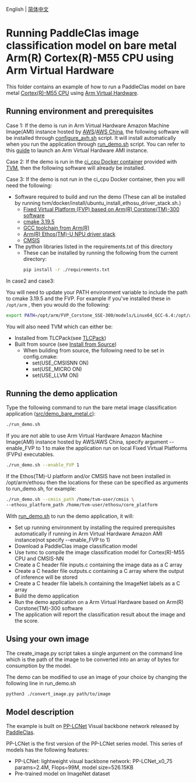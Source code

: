 <!--- Licensed to the Apache Software Foundation (ASF) under one -->
<!--- or more contributor license agreements.  See the NOTICE file -->
<!--- distributed with this work for additional information -->
<!--- regarding copyright ownership.  The ASF licenses this file -->
<!--- to you under the Apache License, Version 2.0 (the -->
<!--- "License"); you may not use this file except in compliance -->
<!--- with the License.  You may obtain a copy of the License at -->

<!---   http://www.apache.org/licenses/LICENSE-2.0 -->

<!--- Unless required by applicable law or agreed to in writing, -->
<!--- software distributed under the License is distributed on an -->
<!--- "AS IS" BASIS, WITHOUT WARRANTIES OR CONDITIONS OF ANY -->
<!--- KIND, either express or implied.  See the License for the -->
<!--- specific language governing permissions and limitations -->
<!--- under the License. -->

English | [简体中文](README_ch.md)

Running PaddleClas image classification model on bare metal Arm(R) Cortex(R)-M55 CPU using Arm Virtual Hardware
======================================================================

This folder contains an example of how to run a PaddleClas model on bare metal [Cortex(R)-M55 CPU](https://www.arm.com/products/silicon-ip-cpu/cortex-m/cortex-m55) using [Arm Virtual Hardware](https://www.arm.com/products/development-tools/simulation/virtual-hardware).


Running environment and prerequisites
-------------
Case 1: If the demo is run in Arm Virtual Hardware Amazon Machine Image(AMI) instance hosted by [AWS](https://aws.amazon.com/marketplace/pp/prodview-urbpq7yo5va7g?sr=0-1&ref_=beagle&applicationId=AWSMPContessa)/[AWS China](https://awsmarketplace.amazonaws.cn/marketplace/pp/prodview-2y7nefntbmybu), the following software will be installed through [configure_avh.sh](./configure_avh.sh) script. It will install automatically when you run the application through [run_demo.sh](./run_demo.sh) script.
You can refer to this [guide](https://arm-software.github.io/AVH/main/examples/html/MicroSpeech.html#amilaunch) to launch an Arm Virtual Hardware AMI instance.

Case 2: If the demo is run in the [ci_cpu Docker container](https://github.com/apache/tvm/blob/main/docker/Dockerfile.ci_cpu) provided with [TVM](https://github.com/apache/tvm), then the following software will already be installed.

Case 3: If the demo is not run in the ci_cpu Docker container, then you will need the following:
- Software required to build and run the demo (These can all be installed by running
  tvm/docker/install/ubuntu_install_ethosu_driver_stack.sh.)
    - [Fixed Virtual Platform (FVP) based on Arm(R) Corstone(TM)-300 software](https://developer.arm.com/tools-and-software/open-source-software/arm-platforms-software/arm-ecosystem-fvps)
    - [cmake 3.19.5](https://github.com/Kitware/CMake/releases/)
    - [GCC toolchain from Arm(R)](https://developer.arm.com/-/media/Files/downloads/gnu-rm/10-2020q4/gcc-arm-none-eabi-10-2020-q4-major-x86_64-linux.tar.bz2)
    - [Arm(R) Ethos(TM)-U NPU driver stack](https://review.mlplatform.org)
    - [CMSIS](https://github.com/ARM-software/CMSIS_5)
- The python libraries listed in the requirements.txt of this directory
    - These can be installed by running the following from the current directory:
      ```bash
      pip install -r ./requirements.txt
      ```

In case2 and case3:

You will need to update your PATH environment variable to include the path to cmake 3.19.5 and the FVP.
For example if you've installed these in ```/opt/arm``` , then you would do the following:
```bash
export PATH=/opt/arm/FVP_Corstone_SSE-300/models/Linux64_GCC-6.4:/opt/arm/cmake/bin:$PATH
```

You will also need TVM which can either be:
- Installed from TLCPack(see [TLCPack](https://tlcpack.ai/))
- Built from source (see [Install from Source](https://tvm.apache.org/docs/install/from_source.html))
    - When building from source, the following need to be set in config.cmake:
        - set(USE_CMSISNN ON)
        - set(USE_MICRO ON)
        - set(USE_LLVM ON)


Running the demo application
----------------------------
Type the following command to run the bare metal image classification application ([src/demo_bare_metal.c](./src/demo_bare_metal.c)):

```bash
./run_demo.sh
```

If you are not able to use Arm Virtual Hardware Amazon Machine Image(AMI) instance hosted by AWS/AWS China, specify argument --enable_FVP to 1 to make the application run on local Fixed Virtual Platforms (FVPs) executables.

```bash
./run_demo.sh --enable_FVP 1
```

If the Ethos(TM)-U platform and/or CMSIS have not been installed in /opt/arm/ethosu then
the locations for these can be specified as arguments to run_demo.sh, for example:

```bash
./run_demo.sh --cmsis_path /home/tvm-user/cmsis \
--ethosu_platform_path /home/tvm-user/ethosu/core_platform
```

With [run_demo.sh](./run_demo.sh) to run the demo application, it will:
- Set up running environment by installing the required prerequisites automatically if running in Arm Virtual Hardware Amazon AMI instance(not specify --enable_FVP to 1)
- Download a PaddleClas image classification model
- Use tvmc to compile the image classification model for Cortex(R)-M55 CPU and CMSIS-NN
- Create a C header file inputs.c containing the image data as a C array
- Create a C header file outputs.c containing a C array where the output of inference will be stored
- Create a C header file labels.h containing  the ImageNet labels as a C array
- Build the demo application
- Run the demo application on a Arm Virtual Hardware based on Arm(R) Corstone(TM)-300 software
- The application will report the classification result about the image and the score.

Using your own image
--------------------
The create_image.py script takes a single argument on the command line which is the path of the
image to be converted into an array of bytes for consumption by the model.

The demo can be modified to use an image of your choice by changing the following line in run_demo.sh

```bash
python3 ./convert_image.py path/to/image
```

Model description
-----------------
The example is built on [PP-LCNet](https://github.com/PaddlePaddle/PaddleClas/blob/release/2.5/docs/zh_CN/models/ImageNet1k/PP-LCNet.md) Visual backbone network released by [PaddleClas](https://github.com/PaddlePaddle/PaddleClas).

PP-LCNet is the first version of the PP-LCNet series model. This series of models has the following features:
- PP-LCNet: lightweight visual backbone network: PP-LCNet_x0_75 params=2.4M, Flops=99M, model size=526.15KB
- Pre-trained model on ImageNet dataset

